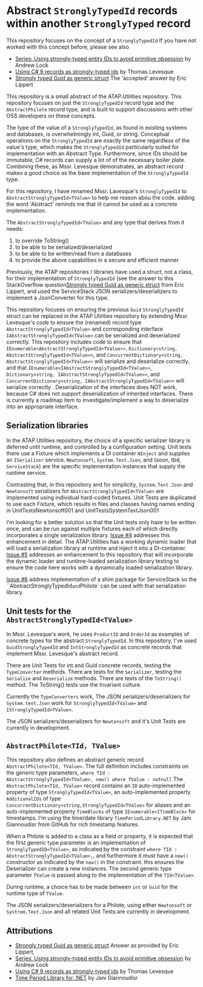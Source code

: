 # Abstract `StronglyTypedId` records within another `StronglyTyped` record

This repository focuses on the concept of a `StronglyTypedId` If you have not worked with this concept before, please see also

* [Series: Using strongly-typed entity IDs to avoid primitive obsession](https://andrewlock.net/series/using-strongly-typed-entity-ids-to-avoid-primitive-obsession/) by Andrew Lock
* [Using C# 9 records as strongly-typed ids](https://thomaslevesque.com/2020/10/30/using-csharp-9-records-as-strongly-typed-ids/) by Thomas Levesque
* [Strongly typed Guid as generic struct](https://stackoverflow.com/questions/53748675/strongly-typed-guid-as-generic-struct) The 'accepted' answer by Eric Lippert

This repository is a small abstract of the ATAP.Utilities repository. This repository focuses on just the `StronglyTypedId` record type and the `AbstractPhilote` record type, and is built to support discussions with other OSS developers on these concepts.

The type of the value of a `StronglyTypedId`, as found in existing systems and databases, is overwhelmingly int, Guid, or string. Conceptual operations on the `StronglyTypedId` are exactly the same regardless of the value's type, which makes the `StronglyTypedId` particularly suited for implementation with an Abstract Type. Furthermore, since IDs should be immutable, C# records can supply a lot of of the necessary boiler plate. Combining these, as Mssr. Levesque demonstrates, an abstract record makes a good choice as the base implementation of the `StronglyTypedId` type.

For this repository, I have renamed Mssr. Lavesque's `StronglyTypedId` to `AbstractStronglyTypedId<TValue>` to help me reason abou the code. adding the word 'Abstract' reminds me that iit cannot be used as a concrete implementation.

The `AbstractStronglyTypedId<TValue>` and any type that derives from it needs:

1) to override ToString()
1) to be able to be serialized/deserialized
1) to be able to be written/read from a databases
1) to provide the above capabilities in a secure and efficient manner

Previously, the ATAP repositories / libraries have used a struct, not a class, for their implementation of `StronglyTypedId` (see the answer to this StackOverflow question[Strongly typed Guid as generic struct](https://stackoverflow.com/questions/53748675/strongly-typed-guid-as-generic-struct) from Eric Lippert, and used the ServiceStack JSON serializers/deserializers to implement a JsonConverter for this type.

This repository focuses on ensuring the previous `Guid` `StronglyTypedId` struct can be replaced in the ATAP.Utilities repository by extending Mssr. Levesque's code to ensure the (renamed) record type `AbstractStronglyTypedId<TValue>` and corresponding interface `IAbstractStronglyTypedId<TValue>` can be serialized and deserialized correctly. This repository includes code to ensure that `IEnumerable<AbstractStronglyTypedId<TValue>>`, `Dictionary<string, AbstractStronglyTypedId<TValue>>`, and `ConcurrentDictionary<string, AbstractStronglyTypedId<TValue>>` will serialize and deserialize correctly, and that `IEnumerable<IAbstractStronglyTypedId<TValue>>`, `Dictionary<string, IAbstractStronglyTypedId<TValue>>`, and `ConcurrentDictionary<string, IAbstractStronglyTypedId<TValue>>` will serialize correctly . Deserialization of the interfaces does NOT work, because C# does not support deserialization of inherited interfaces. There is currently a roadmap item to investigate/implement a way to deserialize into an appropriate interface.

## Serialization libraries

In the ATAP.Utilities repository, the choice of a specific serializer library is deferred until runtime, and controlled by a configuration setting. Unit tests there use a Fixture which implements a DI container `NInject` and supplies an `ISerializer` service. `Newtonsoft`, `System.Text.Json`, and (soon, tbd, `ServiceStack`) are the specific implementation instances that supply the runtime service.

Contrasting that, in this repository and for simplicity, `System.Text.Json` and `Newtonsoft` serializers for `AbstractStronglyTypedId<TValue>` are implemented using individual hard-coded fixtures. Unit Tests are duplicated to use each Fixture, which results in files and classes having names ending in UnitTestsNewtonsoft001 and UnitTestsSystemTextJson001

I'm looking for a better solution so that the Unit tests only have to be written once, and can be run against multiple fixtures each of which directly incorporates a single serialization library. [Issue #4](https://github.com/BillHertzing/StronglyTypedPhilote/issues/4) addresses this enhancement in detail. The ATAP.Utilities has a working dynamic loader that will load a serialization library at runtime and inject it into a DI-container. [Issue #5](https://github.com/BillHertzing/StronglyTypedPhilote/issues/5) addresses an enhancement to this repository that will incorporate the dynamic loader and runtime-loaded serialization library testing to ensure the code here works with a dynamically loaded serialization library.

[Issue #6](https://github.com/BillHertzing/StronglyTypedPhilote/issues/6) address implementation of a shim package for ServiceStack so the ``AbstractStronglyTypedId<TValue>` and `Philote` can be used with that serialization library.

## Unit tests for the `AbstractStronglyTypedId<TValue>`

In Mssr. Levesque's work, he uses `ProductID` and `OrderId` as examples of concrete types for the abstract `StronglyTypedId`. In this repository, I've used `GuidStronglyTypedId` and `IntStronglyTypedId` as concrete records that implement Mssr. Levesque's abstract record.

There are Unit Tests for int and Guid concrete records, testing the `TypeConverter` methods. There are tests for the `Serializer`, testing the `Serialize` and `Deserialize` methods. There are tests of the `ToString()` method. The ToString() tests use the Invariant culture.

Currently the `TypeConverters` work, The JSON serializers/deserializers for `System.text.Json` work for `StronglyTypedId<TValue>` and `IStronglyTypedId<TValue>`.

The JSON serializers/deserializers for `Newtonsoft` and it's Unit Tests are currently in development.

## `AbstractPhilote<TId, TValue>`

This repository also defines an abstract generic record `AbstractPhilote<TId, TValue>`. The full definition includes constraints on the generic type parameters, `where TId : AbstractStronglyTypedId<TValue>, new() where TValue : notnull`
The `AbstractPhilote<TId, TValue>` record contains an `ID` auto-implemented property of type `StronglyTypedId<TValue>`, an auto-implemented property `AdditionalIDs` of type `ConcurrentDictionary<string,StronglyTypedId<TValue>` for aliases and an auto-implemented property `TimeBlocks` of type `IEnumerable<ITimeBlock>` for timestamps. I'm using the time/date library `TimePeriodLibrary.NET` by Jani Giannoudisr from GitHub for rich timestamp features.

When a Philote is added to a class as a field or property, it is expected that the first generic type parameter is an implementation of `StronglyTypedID<TValue>`, as indicated by the constraint `where TId : AbstractStronglyTypedId<TValue>,`, and furthermore it must have a `new()` constructor as indicated by the `new()` in the constraint. this ensures the Deserializer can create a new instances. The second generic type parameter `TValue` is passed along to the implementation of the `TId<TValue>`.

During runtime, a choice has to be made between `int` or `Guid` for the runtime type of `TValue`.

The JSON serializers/deserializers for a Philote, using either `Newtonsoft` or `Systrem.Text.Json` and all related Unit Tests are currently in development.

## Attributions

* [Strongly typed Guid as generic struct](https://stackoverflow.com/questions/53748675/strongly-typed-guid-as-generic-struct) Answer  as provided by Eric Lippert,
* [Series: Using strongly-typed entity IDs to avoid primitive obsession](https://andrewlock.net/series/using-strongly-typed-entity-ids-to-avoid-primitive-obsession/) by Andrew Lock
* [Using C# 9 records as strongly-typed ids](https://thomaslevesque.com/2020/10/30/using-csharp-9-records-as-strongly-typed-ids/) by Thomas Levesque
* [Time Period Library for .NET](https://github.com/Giannoudis/TimePeriodLibrary) by Jani Giannoudisr
